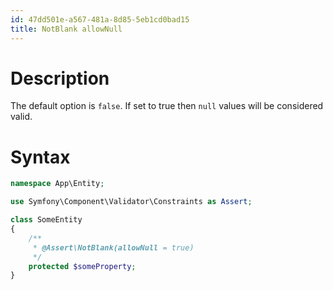 ```yaml
---
id: 47dd501e-a567-481a-8d85-5eb1cd0bad15
title: NotBlank allowNull
---
```


# Description

The default option is `false`. If set to true then `null` values will be
considered valid.

# Syntax

``` php
namespace App\Entity;

use Symfony\Component\Validator\Constraints as Assert;

class SomeEntity
{
    /**
     * @Assert\NotBlank(allowNull = true)
     */
    protected $someProperty;
}

```
